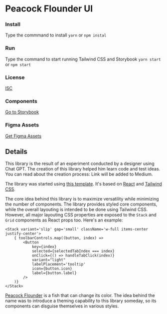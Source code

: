 # Peacock Flounder UI

### Install

Type the commmand to install
`yarn` or `npm instal`

### Run

Type the command to start running Tailwind CSS and Storybook
`yarn start` or `npm start`

### License

[ISC](./LICENSE)

### Components

[Go to Storybook](https://64454072e5893986554c85a8-sxvzqsxfbb.chromatic.com/)

### Figma Assets

[Get Figma Assets](https://www.figma.com/community/file/1244230497140495328)

## Details

This library is the result of an experiment conducted by a designer using Chat GPT. The creation of this library helped him learn code and test ideas. You can read about the creation process: Link will be added to Medium.

The library was started using [this template](https://github.com/amitavdevzone/reactjs-tailwind-ui-storybook). It's based on [React](https://react.dev/) and [Tailwind CSS](https://tailwindcss.com/).

The core idea behind this library is to maximize versatility while minimizing the number of components. The library provides styled core components, while the overall layouting is intended to be done using Tailwind CSS. However, all major layouting CSS properties are exposed to the `Stack` and `Grid` components as React props too. Here's an example:

    <Stack variant='slip' gap='small' className='w-full items-center justify-center'>
        { toolbarControls.map((button, index) =>
            <Button
                key={index} 
                selected={selectedTabIndex === index}
                onClick={() => handleTabClick(index)}
                variant="light"
                labelPlacement='tooltip'
                icon={button.icon}
                label={button.label}
            />
        )}
    </Stack>

[Peacock Flounder](https://en.wikipedia.org/wiki/Peacock_flounder) is a fish that can change its color. The idea behind the name was to introduce a theming capability to this library someday, so its components can disguise themselves in various styles.
